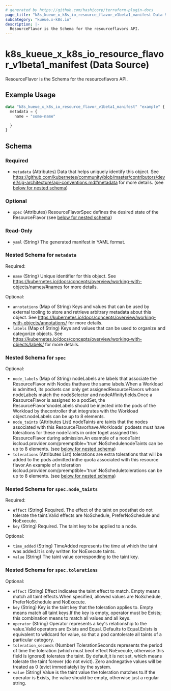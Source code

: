 ```yaml
---
# generated by https://github.com/hashicorp/terraform-plugin-docs
page_title: "k8s_kueue_x_k8s_io_resource_flavor_v1beta1_manifest Data Source - terraform-provider-k8s"
subcategory: "kueue.x-k8s.io"
description: |-
  ResourceFlavor is the Schema for the resourceflavors API.
---
```


# k8s_kueue_x_k8s_io_resource_flavor_v1beta1_manifest (Data Source)

ResourceFlavor is the Schema for the resourceflavors API.

## Example Usage

```terraform
data "k8s_kueue_x_k8s_io_resource_flavor_v1beta1_manifest" "example" {
  metadata = {
    name = "some-name"

  }
}
```

<!-- schema generated by tfplugindocs -->
## Schema

### Required

- `metadata` (Attributes) Data that helps uniquely identify this object. See https://github.com/kubernetes/community/blob/master/contributors/devel/sig-architecture/api-conventions.md#metadata for more details. (see [below for nested schema](#nestedatt--metadata))

### Optional

- `spec` (Attributes) ResourceFlavorSpec defines the desired state of the ResourceFlavor (see [below for nested schema](#nestedatt--spec))

### Read-Only

- `yaml` (String) The generated manifest in YAML format.

<a id="nestedatt--metadata"></a>
### Nested Schema for `metadata`

Required:

- `name` (String) Unique identifier for this object. See https://kubernetes.io/docs/concepts/overview/working-with-objects/names/#names for more details.

Optional:

- `annotations` (Map of String) Keys and values that can be used by external tooling to store and retrieve arbitrary metadata about this object. See https://kubernetes.io/docs/concepts/overview/working-with-objects/annotations/ for more details.
- `labels` (Map of String) Keys and values that can be used to organize and categorize objects. See https://kubernetes.io/docs/concepts/overview/working-with-objects/labels/ for more details.


<a id="nestedatt--spec"></a>
### Nested Schema for `spec`

Optional:

- `node_labels` (Map of String) nodeLabels are labels that associate the ResourceFlavor with Nodes thathave the same labels.When a Workload is admitted, its podsets can only get assignedResourceFlavors whose nodeLabels match the nodeSelector and nodeAffinityfields.Once a ResourceFlavor is assigned to a podSet, the ResourceFlavor'snodeLabels should be injected into the pods of the Workload by thecontroller that integrates with the Workload object.nodeLabels can be up to 8 elements.
- `node_taints` (Attributes List) nodeTaints are taints that the nodes associated with this ResourceFlavorhave.Workloads' podsets must have tolerations for these nodeTaints in order toget assigned this ResourceFlavor during admission.An example of a nodeTaint iscloud.provider.com/preemptible='true':NoSchedulenodeTaints can be up to 8 elements. (see [below for nested schema](#nestedatt--spec--node_taints))
- `tolerations` (Attributes List) tolerations are extra tolerations that will be added to the pods admitted inthe quota associated with this resource flavor.An example of a toleration iscloud.provider.com/preemptible='true':NoScheduletolerations can be up to 8 elements. (see [below for nested schema](#nestedatt--spec--tolerations))

<a id="nestedatt--spec--node_taints"></a>
### Nested Schema for `spec.node_taints`

Required:

- `effect` (String) Required. The effect of the taint on podsthat do not tolerate the taint.Valid effects are NoSchedule, PreferNoSchedule and NoExecute.
- `key` (String) Required. The taint key to be applied to a node.

Optional:

- `time_added` (String) TimeAdded represents the time at which the taint was added.It is only written for NoExecute taints.
- `value` (String) The taint value corresponding to the taint key.


<a id="nestedatt--spec--tolerations"></a>
### Nested Schema for `spec.tolerations`

Optional:

- `effect` (String) Effect indicates the taint effect to match. Empty means match all taint effects.When specified, allowed values are NoSchedule, PreferNoSchedule and NoExecute.
- `key` (String) Key is the taint key that the toleration applies to. Empty means match all taint keys.If the key is empty, operator must be Exists; this combination means to match all values and all keys.
- `operator` (String) Operator represents a key's relationship to the value.Valid operators are Exists and Equal. Defaults to Equal.Exists is equivalent to wildcard for value, so that a pod cantolerate all taints of a particular category.
- `toleration_seconds` (Number) TolerationSeconds represents the period of time the toleration (which must beof effect NoExecute, otherwise this field is ignored) tolerates the taint. By default,it is not set, which means tolerate the taint forever (do not evict). Zero andnegative values will be treated as 0 (evict immediately) by the system.
- `value` (String) Value is the taint value the toleration matches to.If the operator is Exists, the value should be empty, otherwise just a regular string.
